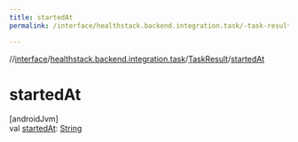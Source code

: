 ```yaml
---
title: startedAt
permalink: /interface/healthstack.backend.integration.task/-task-result/started-at.html

---
```

//[interface](../../../index.html)/[healthstack.backend.integration.task](../index.html)/[TaskResult](index.html)/[startedAt](started-at.html)



# startedAt



[androidJvm]\
val [startedAt](started-at.html): [String](https://kotlinlang.org/api/latest/jvm/stdlib/kotlin/-string/index.html)




